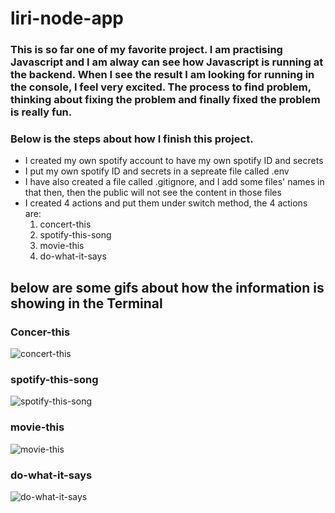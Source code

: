 # liri-node-app


### This is so far one of my favorite project. I am practising Javascript and I am alway can see how Javascript is running at the backend. When I see the result I am looking for running in the console, I feel very excited. The process to find problem, thinking about fixing the problem and finally fixed the problem is really fun.

### Below is the steps about how I finish this project.
- I created my own spotify account to have my own spotify ID and secrets
- I put my own spotify ID and secrets in a sepreate file called .env
- I have also created a file called .gitignore, and I add some files' names in that then, then the public will not see the content in those files
- I created 4 actions and put them under switch method, the 4 actions are:
    1. concert-this
    2. spotify-this-song
    3. movie-this
    4. do-what-it-says

## below are some gifs about how the information is showing in the Terminal

### Concer-this
![concert-this](./gifs/concert-this.gif)

### spotify-this-song
![spotify-this-song](./gifs/spotify-this-song.gif)

### movie-this
![movie-this](./gifs/movie-this.gif)

### do-what-it-says
![do-what-it-says](./gifs/do-what-it-says.gif)